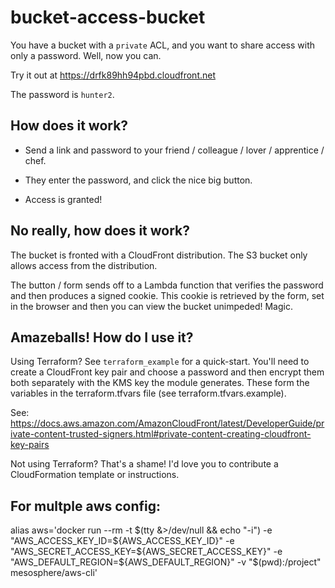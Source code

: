 # bucket-access-bucket

You have a bucket with a `private` ACL, and you want to share access with only a password. Well,
now you can.

Try it out at https://drfk89hh94pbd.cloudfront.net

The password is `hunter2`.

## How does it work?

* Send a link and password to your friend / colleague / lover / apprentice / chef.

* They enter the password, and click the nice big button.

* Access is granted!

## No really, how does it work?

The bucket is fronted with a CloudFront distribution. The S3 bucket only allows access from the
distribution.

The button / form sends off to a Lambda function that verifies the password and then produces a
signed cookie. This cookie is retrieved by the form, set in the browser and then you can view the
bucket unimpeded! Magic.

## Amazeballs! How do I use it?

Using Terraform? See `terraform_example` for a quick-start. You'll need to create a CloudFront key
pair and choose a password and then encrypt them both separately with the KMS key the module
generates. These form the variables in the terraform.tfvars file (see terraform.tfvars.example).

See: https://docs.aws.amazon.com/AmazonCloudFront/latest/DeveloperGuide/private-content-trusted-signers.html#private-content-creating-cloudfront-key-pairs

Not using Terraform? That's a shame! I'd love you to contribute a CloudFormation template or
instructions.

## For multple aws config:

alias aws='docker run --rm -t $(tty &>/dev/null && echo "-i") -e "AWS_ACCESS_KEY_ID=${AWS_ACCESS_KEY_ID}" -e "AWS_SECRET_ACCESS_KEY=${AWS_SECRET_ACCESS_KEY}" -e "AWS_DEFAULT_REGION=${AWS_DEFAULT_REGION}" -v "$(pwd):/project" mesosphere/aws-cli'
